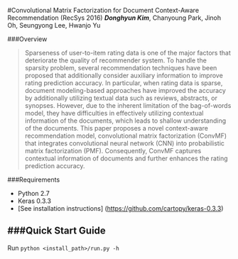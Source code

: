 #Convolutional Matrix Factorization for Document Context-Aware Recommendation (RecSys 2016)
_**Donghyun Kim**_, Chanyoung Park, Jinoh Oh, Seungyong Lee, Hwanjo Yu

###Overview
> Sparseness of user-to-item rating data is one of the major factors that deteriorate the quality of recommender system. To handle the sparsity problem, several recommendation techniques have been proposed that additionally consider auxiliary information to improve rating prediction accuracy. In particular, when rating data is sparse, document modeling-based approaches have improved the accuracy by additionally utilizing textual data such as reviews, abstracts, or synopses. However, due to the inherent limitation of the bag-of-words model, they have difficulties in effectively utilizing contextual information of the documents, which leads to shallow understanding of the documents. This paper proposes a novel context-aware recommendation model, convolutional matrix factorization (ConvMF) that integrates convolutional neural network (CNN) into probabilistic matrix factorization (PMF). Consequently, ConvMF captures contextual information of documents and further enhances the rating prediction accuracy.


###Requirements

- Python 2.7
- Keras 0.3.3
 - [See installation instructions] (https://github.com/cartopy/keras-0.3.3)


###Quick Start Guide
----
Run `python <install_path>/run.py -h`



